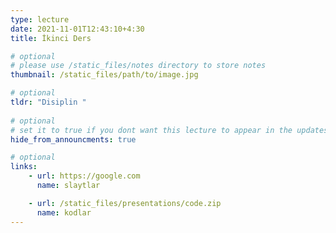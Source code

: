 ```yaml
---
type: lecture
date: 2021-11-01T12:43:10+4:30 
title: İkinci Ders

# optional
# please use /static_files/notes directory to store notes
thumbnail: /static_files/path/to/image.jpg

# optional
tldr: "Disiplin "
  
# optional
# set it to true if you dont want this lecture to appear in the updates section
hide_from_announcments: true

# optional
links:
    - url: https://google.com
      name: slaytlar

    - url: /static_files/presentations/code.zip
      name: kodlar
---
```

<!-- Other additional contents using markdown -->
<!--
**Suggested Readings:**
- [Readings 1](http://example.com)
- [Readings 2](http://example.com)
-->

